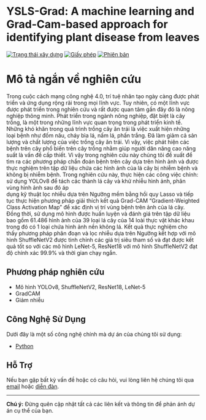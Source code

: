 # YSLS-Grad: A machine learning and Grad-Cam-based approach for identifying plant disease from leaves

[![Trạng thái xây dựng](https://img.shields.io/travis/username/repo.svg)](https://travis-ci.org/username/repo)
[![Giấy phép](https://img.shields.io/badge/License-MIT-blue.svg)](https://opensource.org/licenses/MIT)
[![Phiên bản](https://img.shields.io/badge/version-v1.0.0-brightgreen.svg)](https://github.com/username/repo/releases)


# Mô tả ngắn về nghiên cứu

Trong cuộc cách mạng công nghệ 4.0, trí tuệ nhân tạo ngày càng được phát triển và ứng dụng rộng rãi trong mọi lĩnh vực. Tuy nhiên, có một lĩnh vực được phát triển trong nghiên cứu và rất được quan tâm gần đây     đó là nông nghiệp thông minh. Phát triển trong ngành nông nghiệp, đặt biệt là cây trồng, là một trong những lĩnh vực quan trọng trong phát triển kinh tế. Những khó khăn trong quá trình trồng cây ăn trái là việc   xuất hiện những loại bệnh như đốm nâu, cháy bìa lá, nấm lá, phấn trắng. Đã làm giảm cả sản lượng và chất lượng của việc trồng cây ăn trái. Vì vậy, việc phát hiện các bệnh trên cây phổ biến trên cây trồng nhằm     giúp người dân nâng cao năng suất là vấn đề cấp thiết. Vì vậy trong nghiên cứu này chúng tôi đề xuất để tìm ra các phương pháp chẩn đoán bệnh trên cây dựa trên hình ảnh và được thực nghiệm trên tập dữ liệu chứa   các hình ảnh của lá cây bị nhiễm bệnh và không bị nhiễm bệnh. Trong nghiên cứu này, thực hiện các công việc chính: sử dụng YOLOv8 để tách các thành lá cây và khử nhiễu hình ảnh, phân vùng hình ảnh sau đó áp     
dụng kỹ thuật lọc nhiễu dựa trên Ngưỡng mềm bằng hồi quy Lasso và tiếp tục thực hiện phương pháp giải thích kết quả Grad-CAM “Gradient-Weighted Class Activation Map” để xác định vị trí vùng bệnh trên ảnh của lá   cây. Đồng thời, sử dụng mô hình được huấn luyện và đánh giá trên tập dữ liệu bao gồm 61.486 hình ảnh của 39 loại lá cây của 14 loài thực vật khác khau trong đó có 1 loại chứa hình ảnh nền không lá. Kết quả thực   nghiệm cho thấy phương pháp phân đoạn và lọc nhiễu dựa trên Ngưỡng kết hợp với mô hình ShuffleNetV2 được tinh chỉnh các giá trị siêu tham số và đạt được kết quả tốt so với các mô hình LeNet-5, ResNet18 với mô     hình ShuffleNetV2 đạt độ chính xác 99.9\% và thời gian chạy ngắn.


## Phương pháp nghiên cứu 
- Mô hình YOLOv8, ShuffleNetV2, ResNet18, LeNet-5
- GradCAM
- Giảm nhiễu

## Công Nghệ Sử Dụng

Dưới đây là một số công nghệ chính mà dự án của chúng tôi sử dụng:

- [Python](https://www.python.org/)


## Hỗ Trợ

Nếu bạn gặp bất kỳ vấn đề hoặc có câu hỏi, vui lòng liên hệ chúng tôi qua [email](mailto:nphat77777@gmail.com) hoặc [diễn đàn](https://github.com/NGUYENMINHPHAT).

---
**Chú ý:** Đừng quên cập nhật tất cả các liên kết và thông tin để phản ánh dự án cụ thể của bạn.
